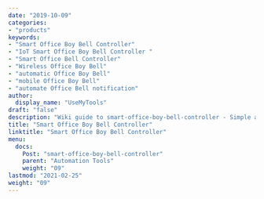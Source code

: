 ```yaml
---
date: "2019-10-09"
categories:
- "products"
keywords:
- "Smart Office Boy Bell Controller"
- "IoT Smart Office Boy Bell Controller "
- "Smart Office Bell Controller"
- "Wireless Office Boy Bell"
- "automatic Office Boy Bell"
- "mobile Office Boy Bell"
- "automate Office Bell notification"
author:
  display_name: "UseMyTools"
draft: "false"
description: "Wiki guide to smart-office-boy-bell-controller - Simple and easy device to make your building, offices, schools, hospitals, hotels helper (office boy) bell smart and control it from your mobile/tablet or PC. It has built-in Notification system to notify helper over to mobile with caller name."
title: "Smart Office Boy Bell Controller"
linktitle: "Smart Office Boy Bell Controller"
menu:
  docs:
    Post: "smart-office-boy-bell-controller"
    parent: "Automation Tools"
    weight: "09"
lastmod: "2021-02-25"
weight: "09"
---
```

